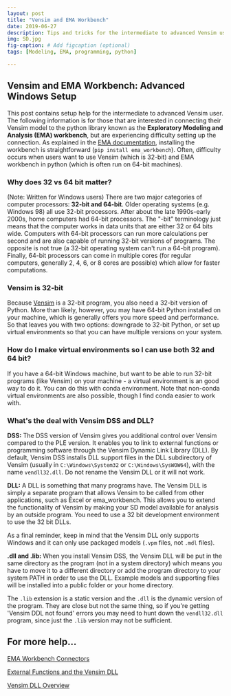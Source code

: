 ```yaml
---
layout: post
title: "Vensim and EMA Workbench"
date: 2019-06-27
description: Tips and tricks for the intermediate to advanced Vensim user. Covers connecting quantitative models to the exploratory modeling analysis (EMA workbench) tool
img: SD.jpg
fig-caption: # Add figcaption (optional)
tags: [Modeling, EMA, programming, python]

---
```


## Vensim and EMA Workbench: Advanced Windows Setup
This post contains setup help for the intermediate to advanced Vensim user. The following information is for those that are interested in connecting their Vensim model to the python library known as the **Exploratory Modeling and Analysis (EMA) workbench**, but are experiencing difficulty setting up the connection. As explained in the [EMA documentation](https://emaworkbench.readthedocs.io/en/latest/installation.html), installing the workbench is straightforward (``pip install ema_workbench``). Often, difficulty occurs when users want to use Vensim (which is 32-bit) and EMA workbench in python (which is often run on 64-bit machines).

### Why does 32 vs 64 bit matter?
(Note: Written for Windows users) There are two major categories of computer processors: **32-bit and 64-bit**. Older operating systems (e.g. Windows 98) all use 32-bit processors. After about the late 1990s-early 2000s, home computers had 64-bit processors. The \"-bit\" terminology just means that the computer works in data units that are either 32 or 64 bits wide. Computers with 64-bit processors can run more calculations per second and are also capable of running 32-bit versions of programs. The opposite is not true (a 32-bit operating system can\'t run a 64-bit program). Finally, 64-bit processors can come in multiple cores (for regular computers, generally 2, 4, 6, or 8 cores are possible) which allow for faster computations.

### Vensim is 32-bit
Because [Vensim](https://vensim.com/vensim-software/) is a 32-bit program, you also need a 32-bit version of Python.  More than likely, however, you may have 64-bit Python installed on your machine, which is generally offers you more speed and performance. So that leaves you with two options: downgrade to 32-bit Python, or set up virtual environments so that you can have multiple versions on your system.

### How do I make virtual environments so I can use both 32 and 64 bit?
If you have a 64-bit Windows machine, but want to be able to run 32-bit programs (like Vensim) on your machine - a virtual environment is an good way to do it. You can do this with conda environment. Note that non-conda virtual environments are also possible, though I find conda easier to work with.

### What\'s the deal with Vensim DSS and DLL?
__DSS:__ The DSS version of Vensim gives you additional control over Vensim compared to the PLE version. It enables you to link to external functions or programming software through the Vensim Dynamic Link Library (DLL). By default, Vensim DSS installs DLL support files in the DLL subdirectory of Vensim (usually in ``C:\Windows\System32`` or ``C:\Windows\SysWOW64``), with the name ``vendll32.dll``. Do not rename the Vensim DLL or it will not work.

__DLL:__ A DLL is something that many programs have. The Vensim DLL is simply a separate program that allows Vensim to be called from other applications, such as Excel or ema_workbench. This allows you to extend the functionality of Vensim by making your SD model available for analysis by an outside program. You need to use a 32 bit development environment to use the 32 bit DLLs.

As a final reminder, keep in mind that the Vensim DLL only supports Windows and it can only use packaged models (``.vpm`` files, not ``.mdl`` files).

__.dll and .lib:__ When you install Vensim DSS, the Vensim DLL will be put in the same directory as the program (not in a system directory) which means you have to move it to a different directory or add the program directory to your system PATH in order to use the DLL. Example models and supporting files will be installed into a public folder or your home directory.

The ``.lib`` extension is a static version and the ``.dll`` is the dynamic version of the program. They are close but not the same thing, so if you\'re getting \'Vensim DDL not found\' errors you may need to hunt down the ``vendll32.dll`` program, since just the ``.lib`` version may not be sufficient.

## For more help...
[EMA Workbench Connectors](https://emaworkbench.readthedocs.io/en/stable/ema_documentation/connectors/vensimDLLwrapper.html)

[External Functions and the Vensim DLL](https://www.vensim.com/documentation/index.html?25845.htm)

[Vensim DLL Overview](hhttps://www.vensim.com/documentation/index.html?dss_dll.htm)
